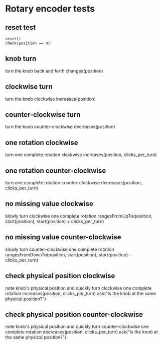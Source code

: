 # Rotary encoder tests

## reset test

    reset()
    check(position == 0)

## knob turn

turn the knob back and forth
    changes(position)

## clockwise turn

turn the knob clockwise
    increases(position)

## counter-clockwise turn

turn the knob counter-clockwise
    decreases(position)

## one rotation clockwise

turn one complete rotation clockwise
    increases(position, clicks_per_turn)

## one rotation counter-clockwise

turn one complete rotation counter-clockwise
    decreases(position, clicks_per_turn)

## no missing value clockwise

slowly turn clockwise one complete rotation
    rangesFromUpTo(position, start(position), start(position) + clicks_per_turn)

## no missing value counter-clockwise

slowly turn counter-clockwise one complete rotation
    rangesFromDownTo(position, start(position), start(position) - clicks_per_turn)

## check physical position clockwise

note knob's physical position and quickly turn clockwise one complete rotation
    increases(position, clicks_per_turn)
    ask("is the knob at the same physical position?")

## check physical position counter-clockwise

note knob's physical position and quickly turn counter-clockwise one complete rotation
    decreases(position, clicks_per_turn)
    ask("is the knob at the same physical position?")






